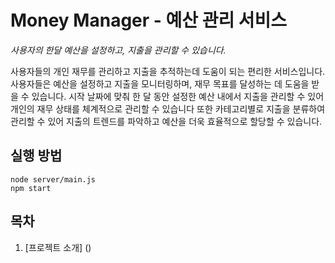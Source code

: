 # Money Manager - 예산 관리 서비스

*사용자의 한달 예산을 설정하고, 지출을 관리할 수 있습니다.*


사용자들의 개인 재무를 관리하고 지출을 추적하는데 도움이 되는 편리한 서비스입니다. 사용자들은 예산을 설정하고 지출을 모니터링하며, 재무 목표를 달성하는 데 도움을 받을 수 있습니다. 시작 날짜에 맞춰 한 달 동안 설정한 예산 내에서 지출을 관리할 수 있어 개인의 재무 상태를 체계적으로 관리할 수 있습니다 또한 카테고리별로 지출을 분류하여 관리할 수 있어 지출의 트렌드를 파악하고 예산을 더욱 효율적으로 할당할 수 있습니다.

## 실행 방법 
```
node server/main.js
npm start
```

## 목차
1. [프로젝트 소개] ()


